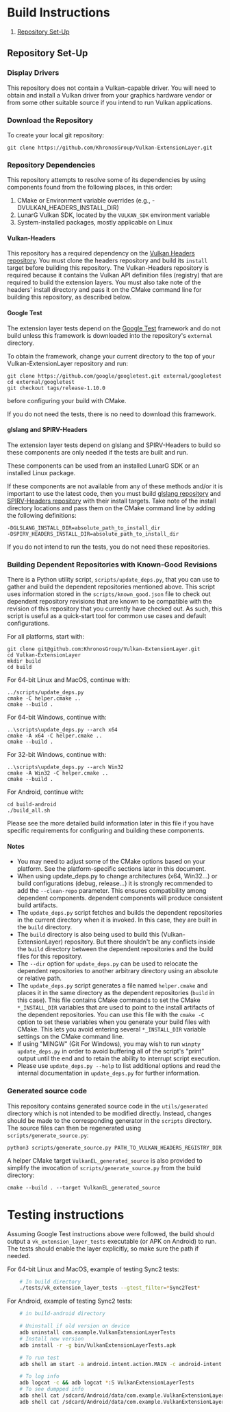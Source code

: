 # Build Instructions

1. [Repository Set-Up](#repository-set-up)

## Repository Set-Up

### Display Drivers

This repository does not contain a Vulkan-capable driver. You will need to
obtain and install a Vulkan driver from your graphics hardware vendor or from
some other suitable source if you intend to run Vulkan applications.

### Download the Repository

To create your local git repository:

    git clone https://github.com/KhronosGroup/Vulkan-ExtensionLayer.git

### Repository Dependencies

This repository attempts to resolve some of its dependencies by using
components found from the following places, in this order:

1. CMake or Environment variable overrides (e.g., -DVULKAN_HEADERS_INSTALL_DIR)
1. LunarG Vulkan SDK, located by the `VULKAN_SDK` environment variable
1. System-installed packages, mostly applicable on Linux

#### Vulkan-Headers

This repository has a required dependency on the
[Vulkan Headers repository](https://github.com/KhronosGroup/Vulkan-Headers).
You must clone the headers repository and build its `install` target before
building this repository. The Vulkan-Headers repository is required because it
contains the Vulkan API definition files (registry) that are required to build
the extension layers. You must also take note of the headers' install
directory and pass it on the CMake command line for building this repository,
as described below.

#### Google Test

The extension layer tests depend on the
[Google Test](https://github.com/google/googletest)
framework and do not build unless this framework is downloaded into the
repository's `external` directory.

To obtain the framework, change your current directory to the top of your
Vulkan-ExtensionLayer repository and run:

    git clone https://github.com/google/googletest.git external/googletest
    cd external/googletest
    git checkout tags/release-1.10.0

before configuring your build with CMake.

If you do not need the tests, there is no need to download this
framework.

#### glslang and SPIRV-Headers

The extension layer tests depend on glslang and SPIRV-Headers to build
so these components are only needed if the tests are built and run.

These components can be used from an installed LunarG SDK or an installed Linux package.

If these components are not available from any of these methods and/or it is important
to use the latest code, then you must build
[glslang repository](https://github.com/KhronosGroup/glslang.git)
and
[SPIRV-Headers repository](https://github.com/KhronosGroup/SPIRV-Headers.git)
with their install targets. Take note of the install directory locations and pass
them on the CMake command line by adding the following definitions:

```
-DGLSLANG_INSTALL_DIR=absolute_path_to_install_dir
-DSPIRV_HEADERS_INSTALL_DIR=absolute_path_to_install_dir
```

If you do not intend to run the tests, you do not need these repositories.

### Building Dependent Repositories with Known-Good Revisions

There is a Python utility script, `scripts/update_deps.py`, that you can use to
gather and build the dependent repositories mentioned above. This script uses
information stored in the `scripts/known_good.json` file to check out dependent
repository revisions that are known to be compatible with the revision of this
repository that you currently have checked out. As such, this script is useful
as a quick-start tool for common use cases and default configurations.

For all platforms, start with:

    git clone git@github.com:KhronosGroup/Vulkan-ExtensionLayer.git
    cd Vulkan-ExtensionLayer
    mkdir build
    cd build

For 64-bit Linux and MacOS, continue with:

    ../scripts/update_deps.py
    cmake -C helper.cmake ..
    cmake --build .

For 64-bit Windows, continue with:

    ..\scripts\update_deps.py --arch x64
    cmake -A x64 -C helper.cmake ..
    cmake --build .

For 32-bit Windows, continue with:

    ..\scripts\update_deps.py --arch Win32
    cmake -A Win32 -C helper.cmake ..
    cmake --build .

For Android, continue with:

    cd build-android
    ./build_all.sh

Please see the more detailed build information later in this file if you have
specific requirements for configuring and building these components.

#### Notes

- You may need to adjust some of the CMake options based on your platform. See
  the platform-specific sections later in this document.
- When using update_deps.py to change architectures (x64, Win32...)
  or build configurations (debug, release...) it is strongly recommended to
  add the `--clean-repo` parameter. This ensures compatibility among dependent
  components.
  dependent components will produce consistent build artifacts.
- The `update_deps.py` script fetches and builds the dependent repositories in
  the current directory when it is invoked. In this case, they are built in
  the `build` directory.
- The `build` directory is also being used to build this
  (Vulkan-ExtensionLayer) repository. But there shouldn't be any conflicts
  inside the `build` directory between the dependent repositories and the
  build files for this repository.
- The `--dir` option for `update_deps.py` can be used to relocate the
  dependent repositories to another arbitrary directory using an absolute or
  relative path.
- The `update_deps.py` script generates a file named `helper.cmake` and places
  it in the same directory as the dependent repositories (`build` in this
  case). This file contains CMake commands to set the CMake `*_INSTALL_DIR`
  variables that are used to point to the install artifacts of the dependent
  repositories. You can use this file with the `cmake -C` option to set these
  variables when you generate your build files with CMake. This lets you avoid
  entering several `*_INSTALL_DIR` variable settings on the CMake command line.
- If using "MINGW" (Git For Windows), you may wish to run
  `winpty update_deps.py` in order to avoid buffering all of the script's
  "print" output until the end and to retain the ability to interrupt script
  execution.
- Please use `update_deps.py --help` to list additional options and read the
  internal documentation in `update_deps.py` for further information.

### Generated source code

This repository contains generated source code in the `utils/generated`
directory which is not intended to be modified directly. Instead, changes should be
made to the corresponding generator in the `scripts` directory. The source files can
then be regenerated using `scripts/generate_source.py`:

    python3 scripts/generate_source.py PATH_TO_VULKAN_HEADERS_REGISTRY_DIR

A helper CMake target `VulkanEL_generated_source` is also provided to simplify
the invocation of `scripts/generate_source.py` from the build directory:

    cmake --build . --target VulkanEL_generated_source

# Testing instructions

Assuming Google Test instructions above were followed, the build should output a
`vk_extension_layer_tests` executable (or APK on Android) to run. The tests should
enable the layer explicitly, so make sure the path if needed.

For 64-bit Linux and MacOS, example of testing Sync2 tests:
```bash
    # In build directory
    ./tests/vk_extension_layer_tests --gtest_filter=*Sync2Test*
```

For Android, example of testing Sync2 tests:
```bash
    # in build-android directory

    # Uninstall if old version on device
    adb uninstall com.example.VulkanExtensionLayerTests
    # Install new version
    adb install -r -g bin/VulkanExtensionLayerTests.apk

    # To run test
    adb shell am start -a android.intent.action.MAIN -c android-intent.category.LAUNCH -n com.example.VulkanExtensionLayerTests/android.app.NativeActivity --es args --gtest_filter="*Sync2*"

    # To log info
    adb logcat -c && adb logcat *:S VulkanExtensionLayerTests
    # To see dumpped info
    adb shell cat /sdcard/Android/data/com.example.VulkanExtensionLayerTests/files/out.txt
    adb shell cat /sdcard/Android/data/com.example.VulkanExtensionLayerTests/files/err.txt
```
